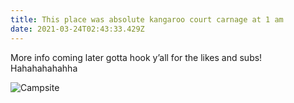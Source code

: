 ```yaml
---
title: This place was absolute kangaroo court carnage at 1 am
date: 2021-03-24T02:43:33.429Z
---
```

More info coming later gotta hook y’all for the likes and subs! Hahahahahahha

![Campsite](/images/87bb6c59-3b69-45e7-89dc-5ad9de594835.jpeg "Not enough rocks campsite")